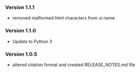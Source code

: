 ### Version 1.1.1
- removed malformed html characters from ui name

### Version 1.1.0
- Update to Python 3

### Version 1.0.5
- altered citation format and created RELEASE_NOTES.md file

